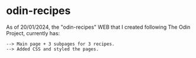 # odin-recipes

As of 20/01/2024, the "odin-recipes" WEB that I created following The Odin Project, currently has:

    --> Main page + 3 subpages for 3 recipes.
    --> Added CSS and styled the pages.